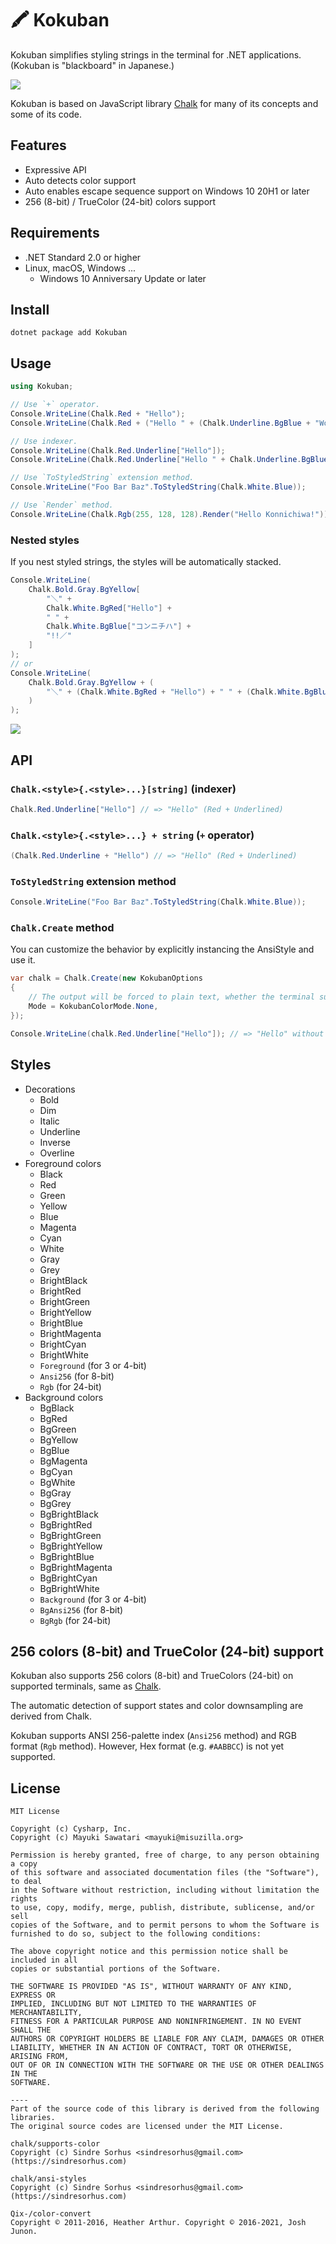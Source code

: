 # 🖍 Kokuban
Kokuban simplifies styling strings in the terminal for .NET applications. (Kokuban is "blackboard" in Japanese.)

![](docs/assets/Screen-01.png)

Kokuban is based on JavaScript library [Chalk](https://github.com/chalk/chalk) for many of its concepts and some of its code.

## Features
- Expressive API
- Auto detects color support
- Auto enables escape sequence support on Windows 10 20H1 or later
- 256 (8-bit) / TrueColor (24-bit) colors support

## Requirements

- .NET Standard 2.0 or higher
- Linux, macOS, Windows ...
    - Windows 10 Anniversary Update or later

## Install
```
dotnet package add Kokuban
```

## Usage

```csharp
using Kokuban;

// Use `+` operator.
Console.WriteLine(Chalk.Red + "Hello");
Console.WriteLine(Chalk.Red + ("Hello " + (Chalk.Underline.BgBlue + "World")) + "!");

// Use indexer.
Console.WriteLine(Chalk.Red.Underline["Hello"]);
Console.WriteLine(Chalk.Red.Underline["Hello " + Chalk.Underline.BgBlue["World"]]);

// Use `ToStyledString` extension method.
Console.WriteLine("Foo Bar Baz".ToStyledString(Chalk.White.Blue));

// Use `Render` method.
Console.WriteLine(Chalk.Rgb(255, 128, 128).Render("Hello Konnichiwa!"));
```
### Nested styles
If you nest styled strings, the styles will be automatically stacked.

```csharp
Console.WriteLine(
    Chalk.Bold.Gray.BgYellow[
        "＼" + 
        Chalk.White.BgRed["Hello"] +
        " " +
        Chalk.White.BgBlue["コンニチハ"] +
        "!!／"
    ]
);
// or
Console.WriteLine(
    Chalk.Bold.Gray.BgYellow + (
        "＼" + (Chalk.White.BgRed + "Hello") + " " + (Chalk.White.BgBlue + "コンニチハ") + "!!／"
    )
);

```
![](docs/assets/Screen-02.png)


## API
### `Chalk.<style>{.<style>...}[string]` (indexer)

```csharp
Chalk.Red.Underline["Hello"] // => "Hello" (Red + Underlined)
```

### `Chalk.<style>{.<style>...} + string` (`+` operator)

```csharp
(Chalk.Red.Underline + "Hello") // => "Hello" (Red + Underlined)
```

### `ToStyledString` extension method

```csharp
Console.WriteLine("Foo Bar Baz".ToStyledString(Chalk.White.Blue));
```

### `Chalk.Create` method
You can customize the behavior by explicitly instancing the AnsiStyle and use it.

```csharp
var chalk = Chalk.Create(new KokubanOptions
{
    // The output will be forced to plain text, whether the terminal supports colors or not.
    Mode = KokubanColorMode.None,
});

Console.WriteLine(chalk.Red.Underline["Hello"]); // => "Hello" without escape sequences.
```

## Styles
- Decorations
    - Bold
    - Dim
    - Italic
    - Underline
    - Inverse
    - Overline
- Foreground colors
    - Black
    - Red
    - Green
    - Yellow
    - Blue
    - Magenta
    - Cyan
    - White
    - Gray
    - Grey
    - BrightBlack
    - BrightRed
    - BrightGreen
    - BrightYellow
    - BrightBlue
    - BrightMagenta
    - BrightCyan
    - BrightWhite
    - `Foreground` (for 3 or 4-bit)
    - `Ansi256` (for 8-bit)
    - `Rgb` (for 24-bit)
- Background colors
    - BgBlack
    - BgRed
    - BgGreen
    - BgYellow
    - BgBlue
    - BgMagenta
    - BgCyan
    - BgWhite
    - BgGray
    - BgGrey
    - BgBrightBlack
    - BgBrightRed
    - BgBrightGreen
    - BgBrightYellow
    - BgBrightBlue
    - BgBrightMagenta
    - BgBrightCyan
    - BgBrightWhite
    - `Background` (for 3 or 4-bit)
    - `BgAnsi256` (for 8-bit)
    - `BgRgb` (for 24-bit)

## 256 colors (8-bit) and TrueColor (24-bit) support
Kokuban also supports 256 colors (8-bit) and TrueColors (24-bit) on supported terminals, same as [Chalk](https://github.com/chalk/chalk#256-and-truecolor-color-support).

The automatic detection of support states and color downsampling are derived from Chalk.

Kokuban supports ANSI 256-palette index (`Ansi256` method) and RGB format (`Rgb` method). However, Hex format (e.g. `#AABBCC`) is not yet supported.

## License

```
MIT License

Copyright (c) Cysharp, Inc.
Copyright (c) Mayuki Sawatari <mayuki@misuzilla.org>

Permission is hereby granted, free of charge, to any person obtaining a copy
of this software and associated documentation files (the "Software"), to deal
in the Software without restriction, including without limitation the rights
to use, copy, modify, merge, publish, distribute, sublicense, and/or sell
copies of the Software, and to permit persons to whom the Software is
furnished to do so, subject to the following conditions:

The above copyright notice and this permission notice shall be included in all
copies or substantial portions of the Software.

THE SOFTWARE IS PROVIDED "AS IS", WITHOUT WARRANTY OF ANY KIND, EXPRESS OR
IMPLIED, INCLUDING BUT NOT LIMITED TO THE WARRANTIES OF MERCHANTABILITY,
FITNESS FOR A PARTICULAR PURPOSE AND NONINFRINGEMENT. IN NO EVENT SHALL THE
AUTHORS OR COPYRIGHT HOLDERS BE LIABLE FOR ANY CLAIM, DAMAGES OR OTHER
LIABILITY, WHETHER IN AN ACTION OF CONTRACT, TORT OR OTHERWISE, ARISING FROM,
OUT OF OR IN CONNECTION WITH THE SOFTWARE OR THE USE OR OTHER DEALINGS IN THE
SOFTWARE.

---- 
Part of the source code of this library is derived from the following libraries.
The original source codes are licensed under the MIT License.

chalk/supports-color
Copyright (c) Sindre Sorhus <sindresorhus@gmail.com> (https://sindresorhus.com)

chalk/ansi-styles
Copyright (c) Sindre Sorhus <sindresorhus@gmail.com> (https://sindresorhus.com)

Qix-/color-convert
Copyright © 2011-2016, Heather Arthur. Copyright © 2016-2021, Josh Junon.
```